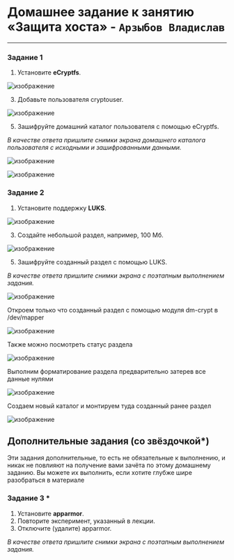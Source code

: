 # Домашнее задание к занятию  «Защита хоста» - `Арзыбов Владислав`


------

### Задание 1

1. Установите **eCryptfs**.

![изображение](https://github.com/user-attachments/assets/207d62bd-a153-442b-ab42-80a5c0cbca8e)
   
3. Добавьте пользователя cryptouser.

![изображение](https://github.com/user-attachments/assets/009c6862-16c3-403c-a529-b35f600c1f70)

5. Зашифруйте домашний каталог пользователя с помощью eCryptfs.

*В качестве ответа  пришлите снимки экрана домашнего каталога пользователя с исходными и зашифрованными данными.*  

![изображение](https://github.com/user-attachments/assets/d875e4e1-6115-490b-9ece-a6fe297ce749)

![изображение](https://github.com/user-attachments/assets/05074789-213a-4ee2-9645-ed18b84a368b)



### Задание 2

1. Установите поддержку **LUKS**.

![изображение](https://github.com/user-attachments/assets/b2f1a859-23fd-45c2-bce5-eff346dbb86b)

3. Создайте небольшой раздел, например, 100 Мб.

![изображение](https://github.com/user-attachments/assets/f9100820-0334-4e74-8d15-fe53e9fcdbc7)
   
5. Зашифруйте созданный раздел с помощью LUKS.

*В качестве ответа пришлите снимки экрана с поэтапным выполнением задания.*

![изображение](https://github.com/user-attachments/assets/6f8c04fa-c7a6-467a-86a8-ad39d9a94c49)

Откроем только что созданный раздел с помощью модуля dm-crypt в /dev/mapper

![изображение](https://github.com/user-attachments/assets/3cee3657-2cba-4ccf-8227-0de788599e21)

Также можно посмотреть статус раздела

![изображение](https://github.com/user-attachments/assets/9d2097fc-9db5-4d67-917c-d57188d2fa6d)

Выполним форматирование раздела предварительно затерев все данные нулями 

![изображение](https://github.com/user-attachments/assets/c387729b-4492-4ed3-8bac-7379ab92021e)

Создаем новый каталог и монтируем туда созданный ранее раздел

![изображение](https://github.com/user-attachments/assets/8662287e-a5d7-4e60-b175-81805e0e3d29)




## Дополнительные задания (со звёздочкой*)

Эти задания дополнительные, то есть не обязательные к выполнению, и никак не повлияют на получение вами зачёта по этому домашнему заданию. Вы можете их выполнить, если хотите глубже шире разобраться в материале

### Задание 3 *

1. Установите **apparmor**.
2. Повторите эксперимент, указанный в лекции.
3. Отключите (удалите) apparmor.


*В качестве ответа пришлите снимки экрана с поэтапным выполнением задания.*



